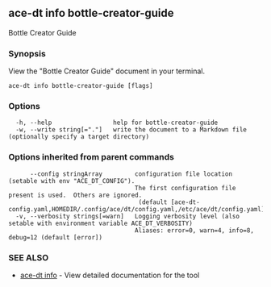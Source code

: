 ## ace-dt info bottle-creator-guide

Bottle Creator Guide

### Synopsis

View the "Bottle Creator Guide" document in your terminal.

```
ace-dt info bottle-creator-guide [flags]
```

### Options

```
  -h, --help                 help for bottle-creator-guide
  -w, --write string[="."]   write the document to a Markdown file (optionally specify a target directory)
```

### Options inherited from parent commands

```
      --config stringArray         configuration file location (setable with env "ACE_DT_CONFIG").
                                   The first configuration file present is used.  Others are ignored.
                                    (default [ace-dt-config.yaml,HOMEDIR/.config/ace/dt/config.yaml,/etc/ace/dt/config.yaml])
  -v, --verbosity strings[=warn]   Logging verbosity level (also setable with environment variable ACE_DT_VERBOSITY)
                                   Aliases: error=0, warn=4, info=8, debug=12 (default [error])
```

### SEE ALSO

* [ace-dt info](ace-dt_info.md)	 - View detailed documentation for the tool

